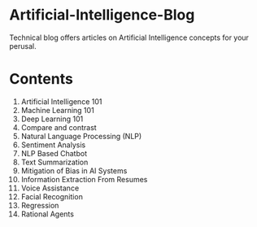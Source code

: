 # Artificial-Intelligence-Blog
Technical blog offers articles on Artificial Intelligence concepts for your perusal.

# Contents

1. Artificial Intelligence 101
2. Machine Learning 101
3. Deep Learning 101
4. Compare and contrast
5. Natural Language Processing (NLP)
6. Sentiment Analysis
7. NLP Based Chatbot
8. Text Summarization
9. Mitigation of Bias in AI Systems
10. Information Extraction From Resumes
11. Voice Assistance
12. Facial Recognition
13. Regression
14. Rational Agents
